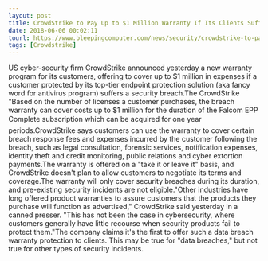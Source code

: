 ```yaml
---
layout: post
title: CrowdStrike to Pay Up to $1 Million Warranty If Its Clients Suffer a Data Breach
date: 2018-06-06 00:02:11
tourl: https://www.bleepingcomputer.com/news/security/crowdstrike-to-pay-up-to-1-million-warranty-if-its-clients-suffer-a-data-breach/
tags: [Crowdstrike]
---
```

US cyber-security firm CrowdStrike announced yesterday a new warranty program for its customers, offering to cover up to $1 million in expenses if a customer protected by its top-tier endpoint protection solution (aka fancy word for antivirus program) suffers a security breach.The CrowdStrike "Based on the number of licenses a customer purchases, the breach warranty can cover costs up to $1 million for the duration of the Falcom EPP Complete subscription which can be acquired for one year periods.CrowdStrike says customers can use the warranty to cover certain breach response fees and expenses incurred by the customer following the breach, such as legal consultation, forensic services, notification expenses, identity theft and credit monitoring, public relations and cyber extortion payments.The warranty is offered on a "take it or leave it" basis, and CrowdStrike doesn't plan to allow customers to negotiate its terms and coverage.The warranty will only cover security breaches during its duration, and pre-existing security incidents are not eligible."Other industries have long offered product warranties to assure customers that the products they purchase will function as advertised," CrowdStrike said yesterday in a canned presser. "This has not been the case in cybersecurity, where customers generally have little recourse when security products fail to protect them."The company claims it's the first to offer such a data breach warranty protection to clients. This may be true for "data breaches," but not true for other types of security incidents.